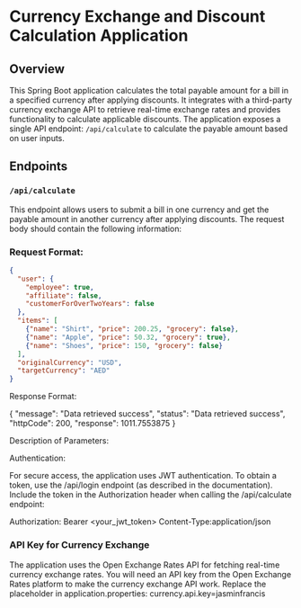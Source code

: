# Currency Exchange and Discount Calculation Application

## Overview

This Spring Boot application calculates the total payable amount for a bill in a specified currency after applying discounts. It integrates with a third-party currency exchange API to retrieve real-time exchange rates and provides functionality to calculate applicable discounts. The application exposes a single API endpoint: `/api/calculate` to calculate the payable amount based on user inputs.

## Endpoints

### `/api/calculate`

This endpoint allows users to submit a bill in one currency and get the payable amount in another currency after applying discounts. The request body should contain the following information:

### Request Format:
```json
{
  "user": {
    "employee": true,
    "affiliate": false,
    "customerForOverTwoYears": false
  },
  "items": [
    {"name": "Shirt", "price": 200.25, "grocery": false},
    {"name": "Apple", "price": 50.32, "grocery": true},
    {"name": "Shoes", "price": 150, "grocery": false}
  ],
  "originalCurrency": "USD",
  "targetCurrency": "AED"
}
```

 
Response Format:

{
    "message": "Data retrieved success",
    "status": "Data retrieved success",
    "httpCode": 200,
    "response": 1011.7553875
}

Description of Parameters:



Authentication:

For secure access, the application uses JWT authentication. To obtain a token, use the /api/login endpoint (as described in the documentation).
Include the token in the Authorization header when calling the /api/calculate endpoint:

Authorization: Bearer <your_jwt_token>
Content-Type:application/json

### API Key for Currency Exchange
The application uses the Open Exchange Rates API for fetching real-time currency exchange rates. You will need an API key from the Open Exchange Rates platform to make the currency exchange API work.
Replace the placeholder in application.properties:
currency.api.key=jasminfrancis